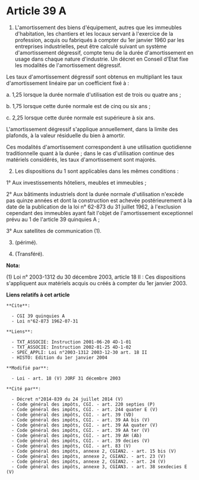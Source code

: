 # Article 39 A

1. L'amortissement des biens d'équipement, autres que les immeubles d'habitation, les chantiers et les locaux servant à
l'exercice de la profession, acquis ou fabriqués à compter du 1er janvier 1960 par les entreprises industrielles, peut être
calculé suivant un système d'amortissement dégressif, compte tenu de la durée d'amortissement en usage dans chaque nature
d'industrie. Un décret en Conseil d'Etat fixe les modalités de l'amortissement dégressif.

Les taux d'amortissement dégressif sont obtenus en multipliant les taux d'amortissement linéaire par un coefficient fixé à :

a. 1,25 lorsque la durée normale d'utilisation est de trois ou quatre ans ;

b. 1,75 lorsque cette durée normale est de cinq ou six ans ;

c. 2,25 lorsque cette durée normale est supérieure à six ans.

L'amortissement dégressif s'applique annuellement, dans la limite des plafonds, à la valeur résiduelle du bien à amortir.

Ces modalités d'amortissement correspondent à une utilisation quotidienne traditionnelle quant à la durée ; dans le cas
d'utilisation continue des matériels considérés, les taux d'amortissement sont majorés.

2. Les dispositions du 1 sont applicables dans les mêmes conditions :

1° Aux investissements hôteliers, meubles et immeubles ;

2° Aux bâtiments industriels dont la durée normale d'utilisation n'excède pas quinze années et dont la construction est
achevée postérieurement à la date de la publication de la loi n° 62-873 du 31 juillet 1962, à l'exclusion cependant des
immeubles ayant fait l'objet de l'amortissement exceptionnel prévu au 1 de l'article 39 quinquies A ;

3° Aux satellites de communication (1).

3. (périmé).

4. (Transféré).

**Nota:**

(1) Loi n° 2003-1312 du 30 décembre 2003, article 18 II : Ces dispositions s'appliquent aux matériels acquis ou créés à
compter du 1er janvier 2003.

**Liens relatifs à cet article**

	**Cite**:

	  - CGI 39 quinquies A
	  - Loi n°62-873 1962-07-31

	**Liens**:

	  - TXT_ASSOCIE: Instruction 2001-06-20 4D-1-01
	  - TXT_ASSOCIE: Instruction 2002-01-25 4D-1-02
	  - SPEC_APPLI: Loi n°2003-1312 2003-12-30 art. 18 II
	  - HISTO: Edition du 1er janvier 2004

	**Modifié par**:

	  - Loi - art. 18 (V) JORF 31 décembre 2003

	**Cité par**:

	  - Décret n°2014-839 du 24 juillet 2014 (V)
	  - Code général des impôts, CGI. - art. 220 septies (P)
	  - Code général des impôts, CGI. - art. 244 quater E (V)
	  - Code général des impôts, CGI. - art. 39 (VD)
	  - Code général des impôts, CGI. - art. 39 AA bis (V)
	  - Code général des impôts, CGI. - art. 39 AA quater (V)
	  - Code général des impôts, CGI. - art. 39 AA ter (V)
	  - Code général des impôts, CGI. - art. 39 AH (Ab)
	  - Code général des impôts, CGI. - art. 39 decies (V)
	  - Code général des impôts, CGI. - art. 83 (V)
	  - Code général des impôts, annexe 2, CGIAN2. - art. 15 bis (V)
	  - Code général des impôts, annexe 2, CGIAN2. - art. 23 (V)
	  - Code général des impôts, annexe 2, CGIAN2. - art. 24 (V)
	  - Code général des impôts, annexe 3, CGIAN3. - art. 38 sexdecies E (V)
